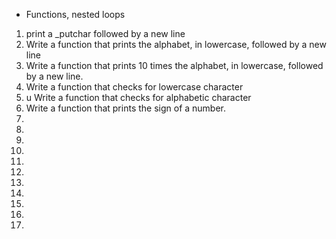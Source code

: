  - Functions, nested loops
1. print a _putchar followed by a new line
2. Write a function that prints the alphabet, in lowercase, followed by a new line
3. Write a function that prints 10 times the alphabet, in lowercase, followed by a new line.
4. Write a function that checks for lowercase character
5. u Write a function that checks for alphabetic character
6. Write a function that prints the sign of a number.
7.
8.
9.
10.
11.
12.
13.
14.
15.
16.
17.
 
